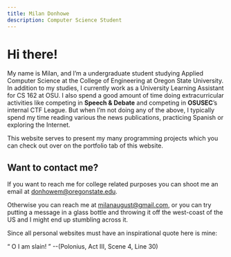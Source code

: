 ```yaml
---
title: Milan Donhowe
description: Computer Science Student 
---
```



# Hi there!

My name is Milan, and I’m a undergraduate student studying Applied Computer Science at the College of Engineering at Oregon State University.  In addition to my studies, I currently work as a University Learning Assistant for CS 162 at OSU. I also spend a good amount of time doing extracurricular activities like competing in **Speech & Debate** and competing in **OSUSEC**’s internal CTF League.  But when I’m not doing any of the above, I typically spend my time reading various the news publications, practicing Spanish or exploring the Internet.


This website serves to present my many programming projects which you can check out over on the portfolio tab of this website.


## Want to contact me?

If you want to reach me for college related purposes you can shoot me an email at [donhowem@oregonstate.edu](mailto:donhowem@oregonstate.edu).

Otherwise you can reach me at [milanaugust@gmail.com](mailto:milanaugust@gmail.com), or you can try putting a message in a glass bottle and throwing it off the west-coast of the US and I might end up stumbling across it.


Since all personal websites must have an inspirational quote here is mine: 

<q> O I am slain! </q> --(Polonius, Act III, Scene 4, Line 30) 
